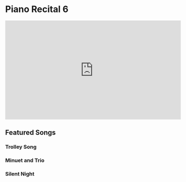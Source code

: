 # Piano Recital 6

<iframe width="560" height="315" src="https://www.youtube.com/embed/pfCDnsuKMTo" title="YouTube video player" frameborder="0" allow="accelerometer; autoplay; clipboard-write; encrypted-media; gyroscope; picture-in-picture" allowfullscreen></iframe>

## Featured Songs

### Trolley Song 

### Minuet and Trio

### Silent Night
